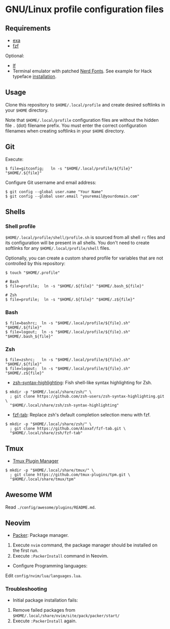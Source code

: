 # GNU/Linux profile configuration files

## Requirements

- [exa](https://github.com/ogham/exa)
- [fzf](https://github.com/junegunn/fzf)

Optional:

- [lf](https://github.com/gokcehan/lf)
- Terminal emulator with patched [Nerd Fonts](https://github.com/ryanoasis/nerd-fonts).
  See example for Hack typeface [installation](https://github.com/ryanoasis/nerd-fonts/tree/master/patched-fonts/Hack#linux).

## Usage

Clone this repository to `$HOME/.local/profile` and create desired softlinks in your `$HOME` directory.

Note that `$HOME/.local/profile` configuration files are without the hidden file `.` (dot) filename prefix.
You must enter the correct configuration filenames when creating softlinks in your `$HOME` directory.

## Git

Execute:

```console
$ file=gitconfig;   ln -s "$HOME/.local/profile/${file}" "$HOME/.${file}"
```

Configure Git username and email address:

```console
$ git config --global user.name "Your Name"
$ git config --global user.email "youremail@yourdomain.com"
```

## Shells

### Shell profile

`$HOME/.local/profile/shell/profile.sh` is sourced from all shell `rc` files and its configuration will be present in
all shells. You don't need to create softlinks for any `$HOME/.local/profile/shell` files.

Optionally, you can create a custom shared profile for variables that are not controlled by this repository:

```console
$ touch "$HOME/.profile"

# Bash
$ file=profile;  ln -s "$HOME/.${file}" "$HOME/.bash_${file}"

# Zsh
$ file=profile;  ln -s "$HOME/.${file}" "$HOME/.z${file}"
```

### Bash

```console
$ file=bashrc;  ln -s "$HOME/.local/profile/${file}.sh" "$HOME/.${file}"
$ file=logout;  ln -s "$HOME/.local/profile/${file}.sh" "$HOME/.bash_${file}"
```

### Zsh

```console
$ file=zshrc;   ln -s "$HOME/.local/profile/${file}.sh" "$HOME/.${file}"
$ file=logout;  ln -s "$HOME/.local/profile/${file}.sh" "$HOME/.z${file}"
```

- [zsh-syntax-highlighting](https://github.com/zsh-users/zsh-syntax-highlighting): Fish shell-like syntax highlighting
  for Zsh.

```console
$ mkdir -p "$HOME/.local/share/zsh/" \
  ; git clone https://github.com/zsh-users/zsh-syntax-highlighting.git \
  "$HOME/.local/share/zsh/zsh-syntax-highlighting"
```

- [fzf-tab](https://github.com/Aloxaf/fzf-tab): Replace zsh's default completion selection menu with fzf.

```console
$ mkdir -p "$HOME/.local/share/zsh/" \
  ; git clone https://github.com/Aloxaf/fzf-tab.git \
  "$HOME/.local/share/zsh/fzf-tab"
```

## Tmux

- [Tmux Plugin Manager](https://github.com/tmux-plugins/tpm)

```console
$ mkdir -p "$HOME/.local/share/tmux/" \
  ; git clone https://github.com/tmux-plugins/tpm.git \
  "$HOME/.local/share/tmux/tpm"
```

## Awesome WM

Read `./config/awesome/plugins/README.md`.

## Neovim

- [Packer](https://github.com/wbthomason/packer.nvim): Package manager.

1. Execute `nvim` command, the package manager should be installed on the first run.
2. Execute `:PackerInstall` command in Neovim.

- Configure Programming languages:

Edit `config/nvim/lua/languages.lua`.

### Troubleshooting

- Initial package installation fails:

1. Remove failed packages from `$HOME/.local/share/nvim/site/pack/packer/start/`
2. Execute `:PackerInstall` again.
